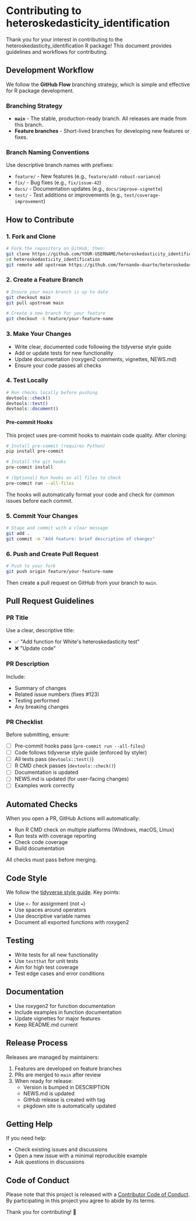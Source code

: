 # Contributing to heteroskedasticity_identification

Thank you for your interest in contributing to the heteroskedasticity_identification R package! This document provides guidelines and workflows for contributing.

## Development Workflow

We follow the **GitHub Flow** branching strategy, which is simple and effective for R package development.

### Branching Strategy

- **`main`** - The stable, production-ready branch. All releases are made from this branch.
- **Feature branches** - Short-lived branches for developing new features or fixes.

### Branch Naming Conventions

Use descriptive branch names with prefixes:

- `feature/` - New features (e.g., `feature/add-robust-variance`)
- `fix/` - Bug fixes (e.g., `fix/issue-42`)
- `docs/` - Documentation updates (e.g., `docs/improve-vignette`)
- `test/` - Test additions or improvements (e.g., `test/coverage-improvement`)

## How to Contribute

### 1. Fork and Clone

```bash
# Fork the repository on GitHub, then:
git clone https://github.com/YOUR-USERNAME/heteroskedasticity_identification.git
cd heteroskedasticity_identification
git remote add upstream https://github.com/fernando-duarte/heteroskedasticity_identification.git
```

### 2. Create a Feature Branch

```bash
# Ensure your main branch is up to date
git checkout main
git pull upstream main

# Create a new branch for your feature
git checkout -b feature/your-feature-name
```

### 3. Make Your Changes

- Write clear, documented code following the tidyverse style guide
- Add or update tests for new functionality
- Update documentation (roxygen2 comments, vignettes, NEWS.md)
- Ensure your code passes all checks

### 4. Test Locally

```r
# Run checks locally before pushing
devtools::check()
devtools::test()
devtools::document()
```

#### Pre-commit Hooks

This project uses pre-commit hooks to maintain code quality. After cloning:

```bash
# Install pre-commit (requires Python)
pip install pre-commit

# Install the git hooks
pre-commit install

# (Optional) Run hooks on all files to check
pre-commit run --all-files
```

The hooks will automatically format your code and check for common issues before each commit.

### 5. Commit Your Changes

```bash
# Stage and commit with a clear message
git add .
git commit -m "Add feature: brief description of changes"
```

### 6. Push and Create Pull Request

```bash
# Push to your fork
git push origin feature/your-feature-name
```

Then create a pull request on GitHub from your branch to `main`.

## Pull Request Guidelines

### PR Title

Use a clear, descriptive title:
- ✅ "Add function for White's heteroskedasticity test"
- ❌ "Update code"

### PR Description

Include:
- Summary of changes
- Related issue numbers (fixes #123)
- Testing performed
- Any breaking changes

### PR Checklist

Before submitting, ensure:
- [ ] Pre-commit hooks pass (`pre-commit run --all-files`)
- [ ] Code follows tidyverse style guide (enforced by styler)
- [ ] All tests pass (`devtools::test()`)
- [ ] R CMD check passes (`devtools::check()`)
- [ ] Documentation is updated
- [ ] NEWS.md is updated (for user-facing changes)
- [ ] Examples work correctly

## Automated Checks

When you open a PR, GitHub Actions will automatically:
- Run R CMD check on multiple platforms (Windows, macOS, Linux)
- Run tests with coverage reporting
- Check code coverage
- Build documentation

All checks must pass before merging.

## Code Style

We follow the [tidyverse style guide](https://style.tidyverse.org/). Key points:

- Use `<-` for assignment (not `=`)
- Use spaces around operators
- Use descriptive variable names
- Document all exported functions with roxygen2

## Testing

- Write tests for all new functionality
- Use `testthat` for unit tests
- Aim for high test coverage
- Test edge cases and error conditions

## Documentation

- Use roxygen2 for function documentation
- Include examples in function documentation
- Update vignettes for major features
- Keep README.md current

## Release Process

Releases are managed by maintainers:

1. Features are developed on feature branches
2. PRs are merged to `main` after review
3. When ready for release:
   - Version is bumped in DESCRIPTION
   - NEWS.md is updated
   - GitHub release is created with tag
   - pkgdown site is automatically updated

## Getting Help

If you need help:
- Check existing issues and discussions
- Open a new issue with a minimal reproducible example
- Ask questions in discussions

## Code of Conduct

Please note that this project is released with a [Contributor Code of Conduct](CODE_OF_CONDUCT.md). By participating in this project you agree to abide by its terms.

Thank you for contributing! 🎉
